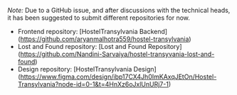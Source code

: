 *Note:* Due to a GitHub issue, and after discussions with the technical heads, it has been suggested to submit different repositories for now.

- Frontend repository: [HostelTransylvania Backend] (https://github.com/aryanmalhotra559/hostel-transylvania)
- Lost and Found repository: [Lost and Found Repository] (https://github.com/Nandini-Sarvaiya/hostel-transyvania-lost-and-found)
- Design repository: [HostelTransylvania Design] (https://www.figma.com/design/ibp17CX4Jh0ImKAxqJEtOn/Hostel-Transylvania?node-id=0-1&t=4HnXz6oJxlUnURj7-1)

